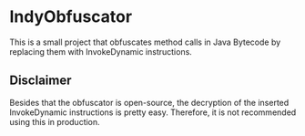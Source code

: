 # IndyObfuscator
This is a small project that obfuscates method calls in Java Bytecode by replacing them with InvokeDynamic instructions.

## Disclaimer
Besides that the obfuscator is open-source, the decryption of the inserted InvokeDynamic instructions is pretty easy.
Therefore, it is not recommended using this in production.

